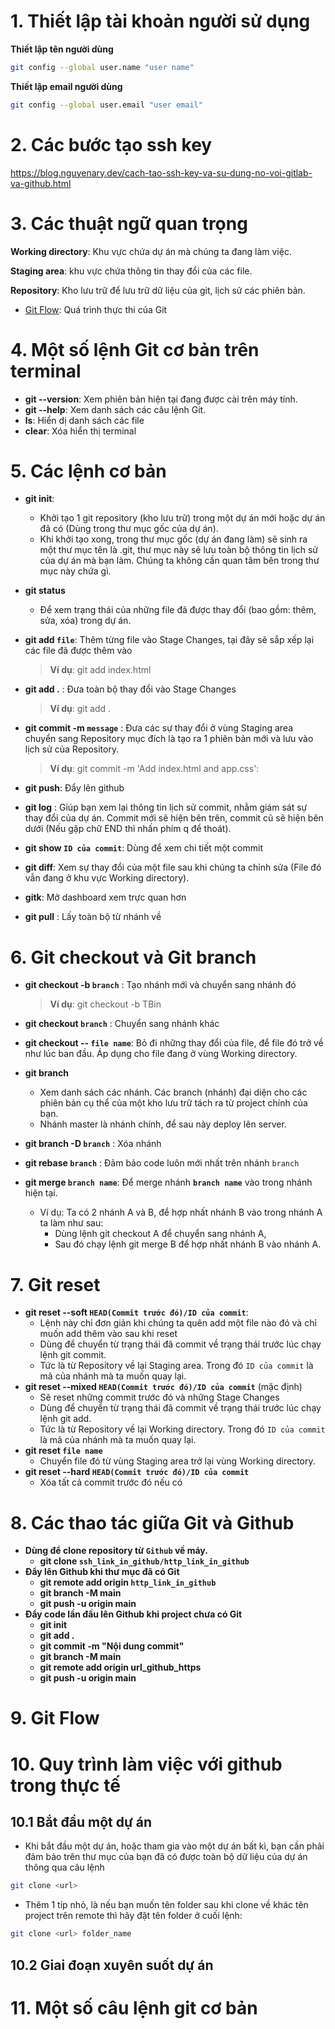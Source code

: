 # 1. Thiết lập tài khoản người sử dụng

**Thiết lập tên người dùng**

```zsh
git config --global user.name "user name"
```

**Thiết lập email người dùng**

```zsh
git config --global user.email "user email"
```

# 2. Các bước tạo ssh key

https://blog.nguyenary.dev/cach-tao-ssh-key-va-su-dung-no-voi-gitlab-va-github.html

# 3. Các thuật ngữ quan trọng

**Working directory**: Khu vực chứa dự án mà chúng ta đang làm việc.

**Staging area**: khu vực chứa thông tin thay đổi của các file.

**Repository**: Kho lưu trữ để lưu trữ dữ liệu của git, lịch sử các phiên bản.

-   [Git Flow](https://i.stack.imgur.com/1ijIQ.png): Quá trình thực thi của Git

# 4. Một số lệnh Git cơ bản trên terminal

-   **git --version**: Xem phiên bản hiện tại đang được cài trên máy tính.
-   **git --help**: Xem danh sách các câu lệnh Git.
-   **ls**: Hiển dị danh sách các file
-   **clear**: Xóa hiển thị terminal

# 5. Các lệnh cơ bản

-   **git init**:
    -   Khởi tạo 1 git repository (kho lưu trữ) trong một dự án mới hoặc dự án đã có (Dùng trong thư mục gốc của dự án).
    -   Khi khởi tạo xong, trong thư mục gốc (dự án đang làm) sẽ sinh ra một thư mục tên là .git, thư mục này sẽ lưu toàn bộ thông tin lịch sử của dự án mà bạn làm. Chúng ta không cần quan tâm bên trong thư mục này chứa gì.
-   **git status**
    -   Để xem trạng thái của những file đã được thay đổi (bao gồm: thêm, sửa, xóa) trong dự án.
-   **git add `file`**: Thêm từng file vào Stage Changes, tại đây sẽ sắp xếp lại các file đã được thêm vào

    > **Ví dụ**: git add index.html

-   **git add .** : Đưa toàn bộ thay đổi vào Stage Changes

    > **Ví dụ**: git add .

-   **git commit -m `message`** : Đưa các sự thay đổi ở vùng Staging area chuyển sang Repository mục đích là tạo ra 1 phiên bản mới và lưu vào lịch sử của Repository.

    > **Ví dụ**: git commit -m 'Add index.html and app.css':

-   **git push**: Đẩy lên github
-   **git log** : Giúp bạn xem lại thông tin lịch sử commit, nhằm giám sát sự thay đổi của dự án. Commit mới sẽ hiện bên trên, commit cũ sẽ hiện bên dưới (Nếu gặp chữ END thì nhấn phím q để thoát).
-   **git show `ID của commit`**: Dùng để xem chi tiết một commit
-   **git diff**: Xem sự thay đổi của một file sau khi chúng ta chỉnh sửa (File đó vẫn đang ở khu vực Working directory).
-   **gitk**: Mở dashboard xem trực quan hơn
-   **git pull** : Lấy toàn bộ từ nhánh về

# 6. Git checkout và Git branch

-   **git checkout -b `branch`** : Tạo nhánh mới và chuyển sang nhánh đó

    > **Ví dụ**: git checkout -b TBin

-   **git checkout `branch`** : Chuyển sang nhánh khác

-   **git checkout -- `file name`**: Bỏ đi những thay đổi của file, để file đó trở về như lúc ban đầu. Áp dụng cho file đang ở vùng Working directory.
-   **git branch**
    -   Xem danh sách các nhánh. Các branch (nhánh) đại diện cho các phiên bản cụ thể của một kho lưu trữ tách ra từ project chính của bạn.
    -   Nhánh master là nhánh chính, để sau này deploy lên server.
-   **git branch -D `branch`** : Xóa nhánh
-   **git rebase `branch`** : Đảm bảo code luôn mới nhất trên nhánh `branch`
-   **git merge `branch name`**: Để merge nhánh **`branch name`** vào trong nhánh hiện tại.
    -   Ví dụ: Ta có 2 nhánh A và B, để hợp nhất nhánh B vào trong nhánh A ta làm như sau:
        -   Dùng lệnh git checkout A để chuyển sang nhánh A,
        -   Sau đó chạy lệnh git merge B để hợp nhất nhánh B vào nhánh A.

# 7. Git reset

-   **git reset --soft `HEAD(Commit trước đó)/ID của commit`**:
    -   Lệnh này chỉ đơn giản khi chúng ta quên add một file nào đó và chỉ muốn add thêm vào sau khi reset
    -   Dùng để chuyển từ trạng thái đã commit về trạng thái trước lúc chạy lệnh git commit.
    -   Tức là từ Repository về lại Staging area. Trong đó `ID của commit` là mã của nhánh mà ta muốn quay lại.
-   **git reset --mixed `HEAD(Commit trước đó)/ID của commit`** (mặc định)
    -   Sẽ reset những commit trước đó và những Stage Changes
    -   Dùng để chuyển từ trạng thái đã commit về trạng thái trước lúc chạy lệnh git add.
    -   Tức là từ Repository về lại Working directory. Trong đó `ID của commit` là mã của nhánh mà ta muốn quay lại.
-   **git reset `file name`**
    -   Chuyển file đó từ vùng Staging area trở lại vùng Working directory.
-   **git reset --hard `HEAD(Commit trước đó)/ID của commit`**
    -   Xóa tất cả commit trước đó nếu có

# 8. Các thao tác giữa Git và Github

-   **Dùng để clone repository từ `Github` về máy.**
    -   **git clone `ssh_link_in_github/http_link_in_github`**
-   **Đẩy lên Github khi thư mục đã có Git**<br>
    -   **git remote add origin `http_link_in_github`**<br>
    -   **git branch -M main**<br>
    -   **git push -u origin main**<br>
-   **Đẩy code lần đầu lên Github khi project chưa có Git**
    -   **git init**
    -   **git add .**
    -   **git commit -m "Nội dung commit"**
    -   **git branch -M main**
    -   **git remote add origin url_github_https**
    -   **git push -u origin main**

# 9. Git Flow

# 10. Quy trình làm việc với github trong thực tế

## 10.1 Bắt đầu một dự án

-   Khi bắt đầu một dự án, hoặc tham gia vào một dự án bất kì, bạn cần phải đảm bảo trên thư mục của bạn đã có được toàn bộ dữ liệu của dự án thông qua câu lệnh

```zsh
git clone <url>
```

-   Thêm 1 típ nhỏ, là nếu bạn muốn tên folder sau khi clone về khác tên project trên remote thì hãy đặt tên folder ở cuối lệnh:

```zsh
git clone <url> folder_name
```

## 10.2 Giai đoạn xuyên suốt dự án

# 11. Một số câu lệnh git cơ bản
